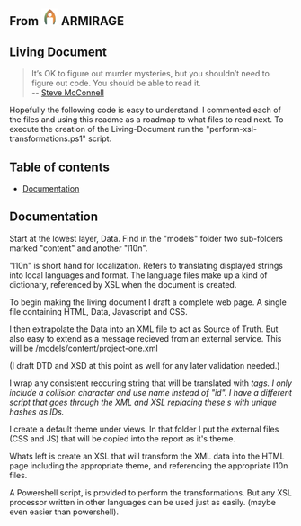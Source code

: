 ## From <img src="docs/images/armirage-logo.svg" alt="Armirage company logo. An 'A' shaped leaf with the internal silhouette shaped like a person." style="width:30px;"> ARMIRAGE

## Living Document

> It’s OK to figure out murder mysteries, but you shouldn’t need to figure out code. You should be able to read it.<br>
> -- [Steve McConnell](https://www.amazon.com/Code-Complete-Practical-Handbook-Construction/dp/0735619670)

Hopefully the following code is easy to understand. I commented each of the files and using this readme as a roadmap to
what files to read next. To execute the creation of the Living-Document run the "perform-xsl-transformations.ps1" script.

## Table of contents
* [Documentation](#documentation)

## Documentation

Start at the lowest layer, Data. Find in the "models" folder two sub-folders marked "content" and another "l10n".

"l10n" is short hand for localization. Refers to translating displayed strings into local languages and format. The 
language files make up a kind of dictionary, referenced by XSL when the document is created.

To begin making the living document I draft a complete web page. A single file containing HTML, Data, Javascript and CSS.

I then extrapolate the Data into an XML file to act as Source of Truth. But also easy to extend as a message recieved from an external service. This will be /models/content/project-one.xml

(I draft DTD and XSD at this point as well for any later validation needed.)

I wrap any consistent reccuring string that will be translated with <var name="A"> tags. I only include a collision character and use name instead of "id". I have a different script that goes through the XML and XSL replacing these <var>s with unique hashes as IDs.

I create a default theme under views. In that folder I put the external files (CSS and JS) that will be copied into the report as it's theme. 

Whats left is create an XSL that will transform the XML data into the HTML page including the appropriate theme, and referencing the appropriate l10n files.

A Powershell script, is provided to perform the transformations. But any XSL processor written in other languages can be used just as easily. (maybe even easier than powershell).
